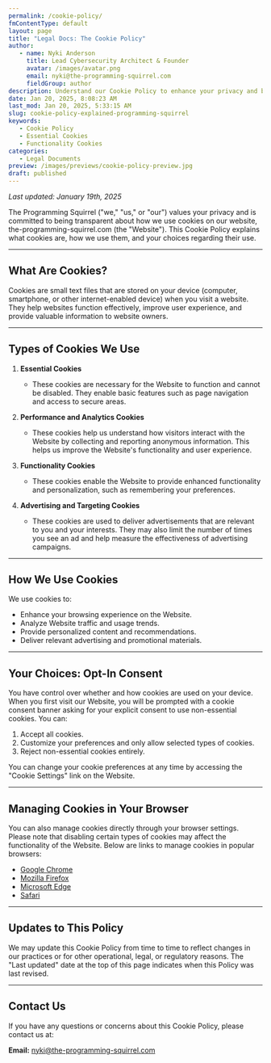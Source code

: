 ```yaml
---
permalink: /cookie-policy/
fmContentType: default
layout: page
title: "Legal Docs: The Cookie Policy"
author:
   - name: Nyki Anderson
     title: Lead Cybersecurity Architect & Founder
     avatar: /images/avatar.png
     email: nyki@the-programming-squirrel.com
     fieldGroup: author
description: Understand our Cookie Policy to enhance your privacy and browsing experience on The Programming Squirrel website.
date: Jan 20, 2025, 8:08:23 AM
last_mod: Jan 20, 2025, 5:33:15 AM
slug: cookie-policy-explained-programming-squirrel
keywords:
   - Cookie Policy
   - Essential Cookies
   - Functionality Cookies
categories:
   - Legal Documents
preview: /images/previews/cookie-policy-preview.jpg
draft: published
---
```

*Last updated: January 19th, 2025*

The Programming Squirrel ("we," "us," or "our") values your privacy and is committed to being transparent about how we use cookies on our website, the-programming-squirrel.com (the "Website"). This Cookie Policy explains what cookies are, how we use them, and your choices regarding their use.

---

## What Are Cookies?

Cookies are small text files that are stored on your device (computer, smartphone, or other internet-enabled device) when you visit a website. They help websites function effectively, improve user experience, and provide valuable information to website owners.

---

## Types of Cookies We Use

1. **Essential Cookies**

   - These cookies are necessary for the Website to function and cannot be disabled. They enable basic features such as page navigation and access to secure areas.

2. **Performance and Analytics Cookies**

   - These cookies help us understand how visitors interact with the Website by collecting and reporting anonymous information. This helps us improve the Website's functionality and user experience.

3. **Functionality Cookies**

   - These cookies enable the Website to provide enhanced functionality and personalization, such as remembering your preferences.

4. **Advertising and Targeting Cookies**

   - These cookies are used to deliver advertisements that are relevant to you and your interests. They may also limit the number of times you see an ad and help measure the effectiveness of advertising campaigns.

---

## How We Use Cookies

We use cookies to:

- Enhance your browsing experience on the Website.
- Analyze Website traffic and usage trends.
- Provide personalized content and recommendations.
- Deliver relevant advertising and promotional materials.

---

## Your Choices: Opt-In Consent

You have control over whether and how cookies are used on your device. When you first visit our Website, you will be prompted with a cookie consent banner asking for your explicit consent to use non-essential cookies. You can:

1. Accept all cookies.
2. Customize your preferences and only allow selected types of cookies.
3. Reject non-essential cookies entirely.

You can change your cookie preferences at any time by accessing the "Cookie Settings" link on the Website.

---

## Managing Cookies in Your Browser

You can also manage cookies directly through your browser settings. Please note that disabling certain types of cookies may affect the functionality of the Website. Below are links to manage cookies in popular browsers:

- [Google Chrome](https://support.google.com/chrome/answer/95647)
- [Mozilla Firefox](https://support.mozilla.org/en-US/kb/enable-and-disable-cookies-website-preferences)
- [Microsoft Edge](https://support.microsoft.com/en-us/microsoft-edge/delete-cookies-in-microsoft-edge-63947406-40ac-c3b8-57b9-2a946a29ae09)
- [Safari](https://support.apple.com/guide/safari/manage-cookies-and-website-data-sfri11471/mac)

---

## Updates to This Policy

We may update this Cookie Policy from time to time to reflect changes in our practices or for other operational, legal, or regulatory reasons. The "Last updated" date at the top of this page indicates when this Policy was last revised.

---

## Contact Us

If you have any questions or concerns about this Cookie Policy, please contact us at:

**Email:** [nyki@the-programming-squirrel.com](mailto:nyki@the-programming-squirrel.com)
